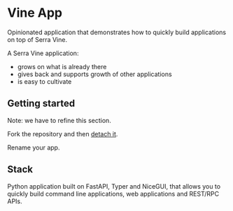 # Vine App

Opinionated application that demonstrates how to quickly build applications on top of Serra Vine.

A Serra Vine application:

* grows on what is already there
* gives back and supports growth of other applications
* is easy to cultivate

## Getting started

Note: we have to refine this section.

Fork the repository and then [detach it](https://docs.github.com/en/pull-requests/collaborating-with-pull-requests/working-with-forks/detaching-a-fork).

Rename your app.

## Stack

Python application built on FastAPI, Typer and NiceGUI,
that allows you to quickly build command line applications, web applications and REST/RPC APIs.
